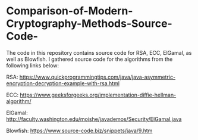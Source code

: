 # Comparison-of-Modern-Cryptography-Methods-Source-Code-
The code in this repository contains source code for RSA, ECC, ElGamal, as well as Blowfish. I gathered source code for the algorithms from the following links below:

RSA: https://www.quickprogrammingtips.com/java/java-asymmetric-encryption-decryption-example-with-rsa.html

ECC: https://www.geeksforgeeks.org/implementation-diffie-hellman-algorithm/

ElGamal: http://faculty.washington.edu/moishe/javademos/Security/ElGamal.java

Blowfish: https://www.source-code.biz/snippets/java/9.htm

